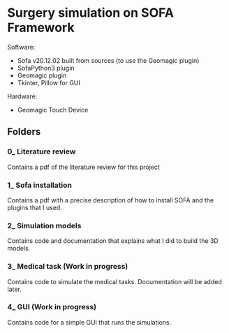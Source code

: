 # Surgery simulation on SOFA Framework
Software:
- Sofa v20.12.02 built from sources (to use the Geomagic plugin)
- SofaPython3 plugin
- Geomagic plugin
- Tkinter, Pillow for GUI

Hardware:
- Geomagic Touch Device 

## Folders
### 0_ Literature review
Contains a pdf of the literature review for this project
### 1_ Sofa installation
Contains a pdf with a precise description of how to install SOFA and the plugins that I used.
### 2_ Simulation models
Contains code and documentation that explains what I did to build the 3D models.
### 3_ Medical task (Work in progress)
Contains code to simulate the medical tasks. Documentation will be added later.
### 4_ GUI (Work in progress)
Contains code for a simple GUI that runs the simulations. 
